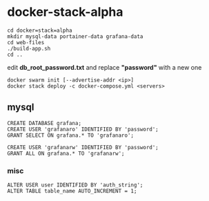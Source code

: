# docker-stack-alpha

    cd docker=stack=alpha
    mkdir mysql-data portainer-data grafana-data
    cd web-files
    ./build-app.sh
    cd ..
    
edit **db_root_password.txt** and replace **"password"** with a new one

    docker swarm init [--advertise-addr <ip>]
    docker stack deploy -c docker-compose.yml <servers>

## mysql
    CREATE DATABASE grafana;
    CREATE USER 'grafanaro' IDENTIFIED BY 'password';
    GRANT SELECT ON grafana.* TO 'grafanaro';

    CREATE USER 'grafanarw' IDENTIFIED BY 'password';
    GRANT ALL ON grafana.* TO 'grafanarw';
    
### misc
    ALTER USER user IDENTIFIED BY 'auth_string';
    ALTER TABLE table_name AUTO_INCREMENT = 1;
